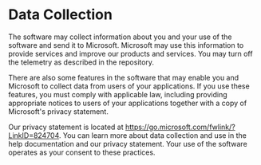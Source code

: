 # Data Collection

The software may collect information about you and your use of the software and
send it to Microsoft. Microsoft may use this information to provide services and
improve our products and services. You may turn off the telemetry as described
in the repository.

There are also some features in the software that may enable you and Microsoft
to collect data from users of your applications. If you use these features, you
must comply with applicable law, including providing appropriate notices to
users of your applications together with a copy of Microsoft's privacy
statement.

Our privacy statement is located at
<https://go.microsoft.com/fwlink/?LinkID=824704>. You can learn more about data
collection and use in the help documentation and our privacy statement. Your use
of the software operates as your consent to these practices.
